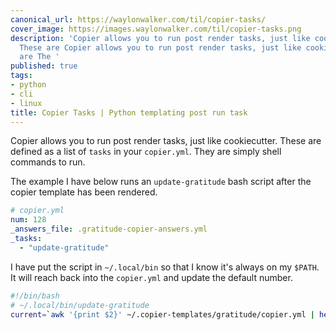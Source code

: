 ```yaml
---
canonical_url: https://waylonwalker.com/til/copier-tasks/
cover_image: https://images.waylonwalker.com/til/copier-tasks.png
description: 'Copier allows you to run post render tasks, just like cookiecutter.
  These are Copier allows you to run post render tasks, just like cookiecutter. These
  are The '
published: true
tags:
- python
- cli
- linux
title: Copier Tasks | Python templating post run task
---
```


Copier allows you to run post render tasks, just like cookiecutter. These are defined as a list of `tasks` in your `copier.yml`.  They are simply shell commands to run.

The example I have below runs an `update-gratitude` bash script after the copier template has been rendered.

``` yaml
# copier.yml
num: 128
_answers_file: .gratitude-copier-answers.yml
_tasks:
  - "update-gratitude"
```

I have put the script in `~/.local/bin` so that I know it's always on my
`$PATH`.  It will reach back into the `copier.yml` and update the default
number.


``` bash
#!/bin/bash
# ~/.local/bin/update-gratitude
current=`awk '{print $2}' ~/.copier-templates/gratitude/copier.yml | head -n 1` new=`expr $current + 1` echo $current echo $new sed -i "s/$current/$new/g" ~/.copier-templates/gratitude/copier.yml
```